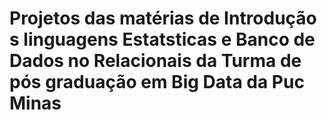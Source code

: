 # Projetos das matérias de Introdução s linguagens Estatsticas e Banco de Dados no Relacionais da Turma de pós graduação em Big Data da Puc Minas
